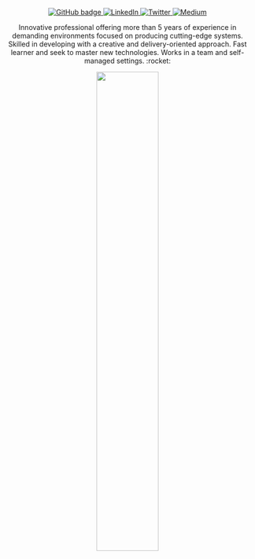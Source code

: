 <p align="center">
  <a href="https://github.com/KaueReinbold" target="_blank">
    <img src="https://img.shields.io/badge/-Github-000?logo=Github&logoColor=white&link=https://github.com/KaueReinbold" alt="GitHub badge" />
  </a>
  <a href="https://www.linkedin.com/in/kaue-reinbold" target="_blank">
    <img src="https://img.shields.io/badge/-LinkedIn-blue?logo=Linkedin&logoColor=white&link=https://www.linkedin.com/in/kaue-reinbold/" alt="LinkedIn" />
  </a>
  <a href="https://www.twitter.com/KaueReinbold" target="_blank">
    <img src="https://img.shields.io/badge/-Twitter-blue?labelColor=blue&logo=twitter&logoColor=white&link=https://www.twitter.com/KaueReinbold/" alt="Twitter" />
  </a>
  <a href="https://www.medium.com/@kauereinbold" target="_blank">
    <img src="https://img.shields.io/badge/-Medium-gray?labelColor=gray&logo=medium&logoColor=white&link=https://www.medium.com/@kauereinbold/" alt="Medium" />
  </a>
</p>

<p align="center">
Innovative professional offering more than 5 years of experience in demanding environments focused on producing cutting-edge systems. Skilled in developing with a creative and delivery-oriented approach. Fast learner and seek to master new technologies. Works in a team and self-managed settings. :rocket:<p>

<p align="center"><img width="50%" src="https://github-readme-stats.vercel.app/api?username=KaueReinbold&show_icons=true&theme=dark" /></p>

